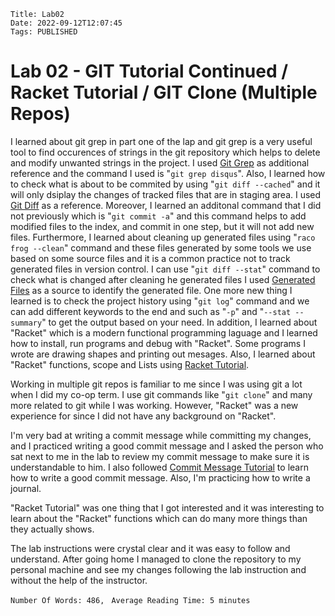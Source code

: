    Title: Lab02
    Date: 2022-09-12T12:07:45
    Tags: PUBLISHED

Lab 02 - GIT Tutorial Continued / Racket Tutorial / GIT Clone (Multiple Repos)
=======================================================================

I learned about git grep in part one of the lap and git grep is a very useful tool to find occurences of strings in the git repository which helps to delete and modify unwanted strings in the project. I used [Git Grep](https://git-scm.com/docs/git-grep "GIT GREP") as additional reference and the command I used is "```git grep disqus```". Also, I learned how to check what is about to be commited by using "```git diff --cached```" and it will only dsiplay the changes of tracked files that are in staging area. I used [Git Diff](https://git-scm.com/docs/git-diff "GIT DIFF") as a reference. Moreover, I learned an additonal command that I did not previously which is "```git commit -a```" and this command helps to add modified files to the index, and commit in one step, but it will not add new files. Furthermore, I learned about cleaning up generated files using "```raco frog --clean```" command and these files generated by some tools we use based on some source files and it is a common practice not to track generated files in version control. I can use "```git diff --stat```" command to check what is changed after cleaning he generated files I used [Generated Files](https://docs.racket-lang.org/frog/Quick_start.html?q=frig#%28part._.Project_file_tree%29 "Generated Files") as a source to identify the generated file. One more new thing I learned is to check the project history using "```git log```" command and we can add different keywords to the end and such as "```-p```" and "```--stat --summary```" to get the output based on your need. In addition, I learned about "Racket" which is a modern functional programming laguage and I learned how to install, run programs and debug with "Racket". Some programs I wrote are drawing shapes and printing out mesages. Also, I learned about "Racket" functions, scope and Lists using [Racket Tutorial](https://docs.racket-lang.org/quick/index.html "Racket Tutorial").

Working in multiple git repos is familiar to me since I was using git a lot when I did my co-op term. I use git commands like "```git clone```" and many more related to git while I was working. However, "Racket" was a new experience for since I did not have any background on "Racket".

I'm very bad at writing a commit message while committing my changes, and I practiced writing a good commit message and I asked the person who sat next to me in the lab to review my commit message to make sure it is understandable to him. I also followed [Commit Message Tutorial](https://www.freecodecamp.org/news/how-to-write-better-git-commit-messages/ "Commit Message Tutorial") to learn how to write a good commit message. Also, I'm practicing how to write a journal.

"Racket Tutorial" was one thing that I got interested and it was interesting to learn about the "Racket" functions which can do many more things than they actually shows.

The lab instructions were crystal clear and it was easy to follow and understand. After going home I managed to clone the repository to my personal machine and see my changes following the lab instruction and without the help of the instructor.

```Number Of Words: 486, ```
```Average Reading Time: 5 minutes```

<!-- more -->

